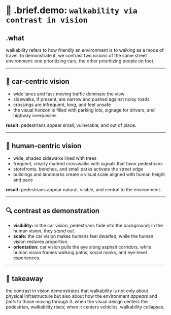 # 🧩 .brief.demo: `walkability via contrast in vision`

## .what
walkability refers to how friendly an environment is to walking as a mode of travel.
to demonstrate it, we contrast two *visions* of the same street environment: one prioritizing cars, the other prioritizing people on foot.

---

## 🚗 car-centric vision
- wide lanes and fast-moving traffic dominate the view
- sidewalks, if present, are narrow and pushed against noisy roads
- crossings are infrequent, long, and feel unsafe
- the visual horizon is filled with parking lots, signage for drivers, and highway overpasses

**result:** pedestrians appear small, vulnerable, and out of place.

---

## 🚶 human-centric vision
- wide, shaded sidewalks lined with trees
- frequent, clearly marked crosswalks with signals that favor pedestrians
- storefronts, benches, and small parks activate the street edge
- buildings and landmarks create a visual scale aligned with human height and pace

**result:** pedestrians appear natural, visible, and central to the environment.

---

## 🔍 contrast as demonstration
- **visibility:** in the car vision, pedestrians fade into the background; in the human vision, they *stand out*.
- **scale:** the car vision makes humans feel dwarfed, while the human vision restores proportion.
- **orientation:** car vision pulls the eye along asphalt corridors, while human vision frames walking paths, social nooks, and eye-level experiences.

---

## 🎯 takeaway
the contrast in vision demonstrates that walkability is not only about physical infrastructure but also about how the environment *appears* and *feels* to those moving through it.
when the visual design centers the pedestrian, walkability rises; when it centers vehicles, walkability collapses.
